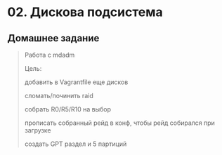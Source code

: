 # 02. Дискова подсистема

## Домашнее задание

>Работа с mdadm
>
>Цель: 
>
>добавить в Vagrantfile еще дисков
>
>сломать/починить raid
>
>собрать R0/R5/R10 на выбор
>
>прописать собранный рейд в конф, чтобы рейд собирался при загрузке
>
>создать GPT раздел и 5 партиций
